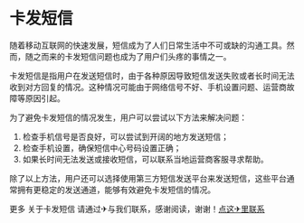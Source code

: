 # 卡发短信

随着移动互联网的快速发展，短信成为了人们日常生活中不可或缺的沟通工具。然而，随之而来的卡发短信问题也成为了用户们头疼的事情之一。

卡发短信是指用户在发送短信时，由于各种原因导致短信发送失败或者长时间无法收到对方回复的情况。这种情况可能由于网络信号不好、手机设置问题、运营商故障等原因引起。

为了避免卡发短信的情况发生，用户可以尝试以下方法来解决问题：

1. 检查手机信号是否良好，可以尝试到开阔的地方发送短信；
2. 检查手机设置，确保短信中心号码设置正确；
3. 如果长时间无法发送或接收短信，可以联系当地运营商客服寻求帮助。

除了以上方法，用户还可以选择使用第三方短信发送平台来发送短信，这些平台通常拥有更稳定的发送通道，能够有效避免卡发短信的情况。

更多 关于卡发短信 请通过✈与我们联系，感谢阅读，谢谢！[点这✈里联系](https://ads.k02.cc)